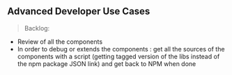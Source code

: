 ## Advanced Developer Use Cases

> Backlog:

- Review of all the components 
- In order to debug or extends the components : get all the sources of the components with a script (getting tagged version of the libs instead of the npm package JSON link) and get back to NPM when done
